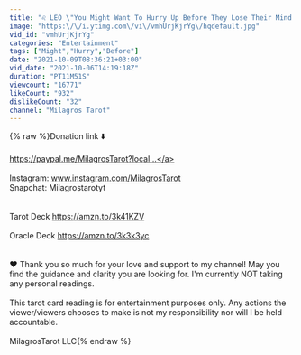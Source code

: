```yaml
---
title: "♌ LEO \"You Might Want To Hurry Up Before They Lose Their Mind 😂\""
image: "https:\/\/i.ytimg.com\/vi\/vmhUrjKjrYg\/hqdefault.jpg"
vid_id: "vmhUrjKjrYg"
categories: "Entertainment"
tags: ["Might","Hurry","Before"]
date: "2021-10-09T08:36:21+03:00"
vid_date: "2021-10-06T14:19:18Z"
duration: "PT11M51S"
viewcount: "16771"
likeCount: "932"
dislikeCount: "32"
channel: "Milagros Tarot"
---
```

{% raw %}Donation link ⬇️<br /><br /><a rel="nofollow" target="blank" href="https://paypal.me/MilagrosTarot?local...">https://paypal.me/MilagrosTarot?local...</a><br /><br />Instagram: www.instagram.com/MilagrosTarot<br />Snapchat: Milagrostarotyt<br /><br /><br />Tarot Deck  <a rel="nofollow" target="blank" href="https://amzn.to/3k41KZV">https://amzn.to/3k41KZV</a><br /><br />Oracle Deck <a rel="nofollow" target="blank" href="https://amzn.to/3k3k3yc">https://amzn.to/3k3k3yc</a><br /><br /><br />❤ Thank you so much for your love and support to my channel! May you find the guidance and clarity you are looking for. I'm currently NOT taking any personal readings.<br /><br />This tarot card reading is for entertainment purposes only. Any actions the viewer/viewers chooses to make is not my responsibility nor will I be held accountable.<br /><br />MilagrosTarot LLC{% endraw %}
